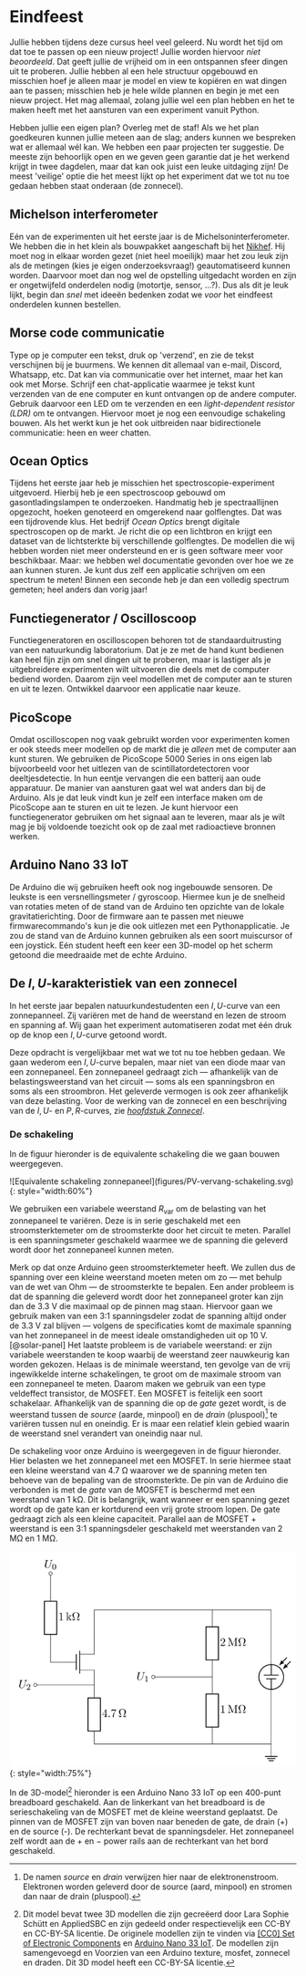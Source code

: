 # Eindfeest

Jullie hebben tijdens deze cursus heel veel geleerd. Nu wordt het tijd om dat toe te passen op een nieuw project! Jullie worden hiervoor _niet beoordeeld_. Dat geeft jullie de vrijheid om in een ontspannen sfeer dingen uit te proberen. Jullie hebben al een hele structuur opgebouwd en misschien hoef je alleen maar je model en view te kopiëren en wat dingen aan te passen; misschien heb je hele wilde plannen en begin je met een nieuw project. Het mag allemaal, zolang jullie wel een plan hebben en het te maken heeft met het aansturen van een experiment vanuit Python.

Hebben jullie een eigen plan? Overleg met de staf! Als we het plan goedkeuren kunnen jullie meteen aan de slag; anders kunnen we bespreken wat er allemaal wél kan. We hebben een paar projecten ter suggestie. De meeste zijn behoorlijk open en we geven geen garantie dat je het werkend krijgt in twee dagdelen, maar dat kan ook juist een leuke uitdaging zijn! De meest 'veilige' optie die het meest lijkt op het experiment dat we tot nu toe gedaan hebben staat onderaan (de zonnecel).

## Michelson interferometer

Eén van de experimenten uit het eerste jaar is de Michelsoninterferometer. We hebben die in het klein als bouwpakket aangeschaft bij het [Nikhef](https://outreach.web.nikhef.nl/michelson-interferometer-bouwpakket/). Hij moet nog in elkaar worden gezet (niet heel moeilijk) maar het zou leuk zijn als de metingen (kies je eigen onderzoeksvraag!) geautomatiseerd kunnen worden. Daarvoor moet dan nog wel de opstelling uitgedacht worden en zijn er ongetwijfeld onderdelen nodig (motortje, sensor, ...?). Dus als dit je leuk lijkt, begin dan _snel_ met ideeën bedenken zodat we _voor_ het eindfeest onderdelen kunnen bestellen.

## Morse code communicatie

Type op je computer een tekst, druk op 'verzend', en zie de tekst verschijnen bij je buurmens. We kennen dit allemaal van e-mail, Discord, Whatsapp, etc. Dat kan via communicatie over het internet, maar het kan ook met Morse. Schrijf een chat-applicatie waarmee je tekst kunt verzenden van de ene computer en kunt ontvangen op de andere computer. Gebruik daarvoor een LED om te verzenden en een _light-dependent resistor (LDR)_ om te ontvangen. Hiervoor moet je nog een eenvoudige schakeling bouwen. Als het werkt kun je het ook uitbreiden naar bidirectionele communicatie: heen en weer chatten.

## Ocean Optics

Tijdens het eerste jaar heb je misschien het spectroscopie-experiment uitgevoerd. Hierbij heb je een spectroscoop gebouwd om gasontladingslampen te onderzoeken. Handmatig heb je spectraallijnen opgezocht, hoeken genoteerd en omgerekend naar golflengtes. Dat was een tijdrovende klus. Het bedrijf _Ocean Optics_ brengt digitale spectroscopen op de markt. Je richt die op een lichtbron en krijgt een dataset van de lichtsterkte bij verschillende golflengtes. De modellen die wij hebben worden niet meer ondersteund en er is geen software meer voor beschikbaar. Maar: we hebben wel documentatie gevonden over hoe we ze aan kunnen sturen. Je kunt dus zelf een applicatie schrijven om een spectrum te meten! Binnen een seconde heb je dan een volledig spectrum gemeten; heel anders dan vorig jaar!

## Functiegenerator / Oscilloscoop

Functiegeneratoren en oscilloscopen behoren tot de standaarduitrusting van een natuurkundig laboratorium. Dat je ze met de hand kunt bedienen kan heel fijn zijn om snel dingen uit te proberen, maar is lastiger als je uitgebreidere experimenten wilt uitvoeren die deels met de computer bediend worden. Daarom zijn veel modellen met de computer aan te sturen en uit te lezen. Ontwikkel daarvoor een applicatie naar keuze.

## PicoScope

Omdat oscilloscopen nog vaak gebruikt worden voor experimenten komen er ook steeds meer modellen op de markt die je _alleen_ met de computer aan kunt sturen. We gebruiken de PicoScope 5000 Series in ons eigen lab bijvoorbeeld voor het uitlezen van de scintillatordetectoren voor deeltjesdetectie. In hun eentje vervangen die een batterij aan oude apparatuur. De manier van aansturen gaat wel wat anders dan bij de Arduino. Als je dat leuk vindt kun je zelf een interface maken om de PicoScope aan te sturen en uit te lezen. Je kunt hiervoor een functiegenerator gebruiken om het signaal aan te leveren, maar als je wilt mag je bij voldoende toezicht ook op de zaal met radioactieve bronnen werken.

## Arduino Nano 33 IoT

De Arduino die wij gebruiken heeft ook nog ingebouwde sensoren. De leukste is een versnellingsmeter / gyroscoop. Hiermee kun je de snelheid van rotaties meten of de stand van de Arduino ten opzichte van de lokale gravitatierichting. Door de firmware aan te passen met nieuwe firmwarecommando's kun je die ook uitlezen met een Pythonapplicatie. Je zou de stand van de Arduino kunnen gebruiken als een soort muiscursor of een joystick. Eén student heeft een keer een 3D-model op het scherm getoond die meedraaide met de echte Arduino.

## De $I,U$-karakteristiek van een zonnecel

In het eerste jaar bepalen natuurkundestudenten een $I,U$-curve van een zonnepanneel. Zij variëren met de hand de weerstand en lezen de stroom en spanning af. Wij gaan het experiment automatiseren zodat met één druk op de knop een $I,U$-curve getoond wordt. 

Deze opdracht is vergelijkbaar met wat we tot nu toe hebben gedaan. We gaan wederom een $I,U$-curve bepalen, maar niet van een diode maar van een zonnepaneel. Een zonnepaneel gedraagt zich &mdash; afhankelijk van de belastingsweerstand van het circuit &mdash; soms als een spanningsbron en soms als een stroombron. Het geleverde vermogen is ook zeer afhankelijk van deze belasting. Voor de werking van de zonnecel en een beschrijving van de $I,U$- en $P,R$-curves, zie [_hoofdstuk Zonnecel_](zonnecel.md).

### De schakeling

In de figuur hieronder is de equivalente schakeling die we gaan bouwen weergegeven.

<div id="fig:pv-equivalente-schakeling"></div>
![Equivalente schakeling zonnepaneel](figures/PV-vervang-schakeling.svg){: style="width:60%"}

We gebruiken een variabele weerstand $R_\text{var}$ om de belasting van het zonnepaneel te variëren. Deze is in serie geschakeld met een stroomsterktemeter om de stroomsterkte door het circuit te meten. Parallel is een spanningsmeter geschakeld waarmee we de spanning die geleverd wordt door het zonnepaneel kunnen meten.

Merk op dat onze Arduino geen stroomsterktemeter heeft. We zullen dus de spanning over een kleine weerstand moeten meten om zo &mdash; met behulp van de wet van Ohm &mdash; de stroomsterkte te bepalen. Een ander probleem is dat de spanning die geleverd wordt door het zonnepaneel groter kan zijn dan de 3.3 V die maximaal op de pinnen mag staan. Hiervoor gaan we gebruik maken van een 3:1 spanningsdeler zodat de spanning altijd onder de 3.3 V zal blijven &mdash; volgens de specificaties komt de maximale spanning van het zonnepaneel in de meest ideale omstandigheden uit op 10 V.[@solar-panel] Het laatste probleem is de variabele weerstand: er zijn variabele weerstanden te koop waarbij de weerstand zeer nauwkeurig kan worden gekozen. Helaas is de minimale weerstand, ten gevolge van de vrij ingewikkelde interne schakelingen, te groot om de maximale stroom van een zonnepaneel te meten. Daarom maken we gebruik van een type veldeffect transistor, de MOSFET. Een MOSFET is feitelijk een soort schakelaar. Afhankelijk van de spanning die op de _gate_ gezet wordt, is de weerstand tussen de _source_ (aarde, minpool) en de _drain_ (pluspool)[^source_drain] te variëren tussen nul en oneindig. Er is maar een relatief klein gebied waarin de weerstand snel verandert van oneindig naar nul.

[^source_drain]: De namen _source_ en _drain_ verwijzen hier naar de elektronenstroom. Elektronen worden geleverd door de source (aard, minpool) en stromen dan naar de drain (pluspool). 


De schakeling voor onze Arduino is weergegeven in de figuur hieronder. Hier belasten we het zonnepaneel met een MOSFET. In serie hiermee staat een kleine weerstand van 4.7 &Omega; waarover we de spanning meten ten behoeve van de bepaling van de stroomsterkte. De pin van de Arduino die verbonden is met de _gate_ van de MOSFET is beschermd met een weerstand van 1 k&Omega;. Dit is belangrijk, want wanneer er een spanning gezet wordt op de gate kan er kortdurend een vrij grote stroom lopen. De gate gedraagt zich als een kleine capaciteit. Parallel aan de MOSFET + weerstand is een 3:1 spanningsdeler geschakeld met weerstanden van 2 M&Omega; en 1 M&Omega;. 

![Schakeling zonnepaneel](figures/PV-schakeling.svg){: style="width:75%"}

In de 3D-model[^bronpv] hieronder is een Arduino Nano 33 IoT op een 400-punt breadboard geschakeld. Aan de linkerkant van het breadboard is de serieschakeling van de MOSFET met de kleine weerstand geplaatst. De pinnen van de MOSFET zijn van boven naar beneden de gate, de drain (+) en de source (-). De rechterkant bevat de spanningsdeler. Het zonnepaneel zelf wordt aan de $+$ en $-$ power rails aan de rechterkant van het bord geschakeld. 

<div id="fig:arduino-PV-breadboard"></div>
<!-- ![Arduinoschakeling zonnepaneel](figures/PV-measurement_bb.svg){: style="width:50%"} -->

<script type="module" src="https://ajax.googleapis.com/ajax/libs/model-viewer/3.5.0/model-viewer.min.js"></script>
<model-viewer id="model" style="width: 100%; height: 700px;" alt="Schakelschema PV" src="../assets/circuit/Breadboard_PV.glb" ar shadow-intensity="1" camera-controls touch-action="pan-y" poster="../assets/circuit/breadboard_pv_top_view.png" camera-orbit="0rad 0.39269908169872414rad 4.718948223475571m" autoplay exposure="0.6"></model-viewer>

[^bronpv]: Dit model bevat twee 3D modellen die zijn gecreëerd door Lara Sophie Schütt en AppliedSBC en zijn gedeeld onder respectievelijk een CC-BY en CC-BY-SA licentie. De originele modellen zijn te vinden via [[CC0] Set of Electronic Components](https://sketchfab.com/3d-models/cc0-set-of-electronic-components-f4cb777b4ea3490587008e24b61bcf75) en [Arduino Nano 33 IoT](https://sketchfab.com/3d-models/arduino-nano-33-iot-f57fd7f5485a47a8b71f8604872fd78c). De modellen zijn samengevoegd en Voorzien van een Arduino texture, mosfet, zonnecel en draden. Dit 3D model heeft een CC-BY-SA licentie.